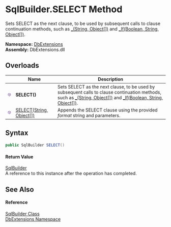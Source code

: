 SqlBuilder.SELECT Method
========================
Sets SELECT as the next clause, to be used by subsequent calls to clause continuation methods, such as [_(String, Object[])][1] and [_If(Boolean, String, Object[])][2].
  
**Namespace:** [DbExtensions][3]  
**Assembly:** DbExtensions.dll

Overloads
---------

|                  | Name                          | Description                                                                                                                                                              |
| ---------------- | ----------------------------- | ------------------------------------------------------------------------------------------------------------------------------------------------------------------------ |
| ![Public method] | **SELECT()**                  | Sets SELECT as the next clause, to be used by subsequent calls to clause continuation methods, such as [_(String, Object[])][1] and [_If(Boolean, String, Object[])][2]. |
| ![Public method] | [SELECT(String, Object[])][4] | Appends the SELECT clause using the provided *format* string and parameters.                                                                                             |


Syntax
------

```csharp
public SqlBuilder SELECT()
```

#### Return Value
[SqlBuilder][5]  
A reference to this instance after the operation has completed.

See Also
--------

#### Reference
[SqlBuilder Class][5]  
[DbExtensions Namespace][3]  

[1]: _.md
[2]: _If.md
[3]: ../README.md
[4]: SELECT_1.md
[5]: README.md
[Public method]: ../../icons/pubmethod.svg "Public method"